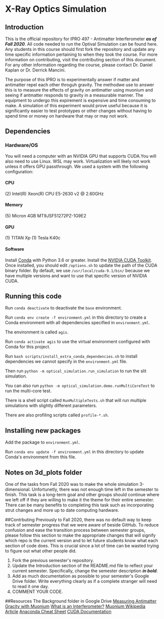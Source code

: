 # X-Ray Optics Simulation

## Introduction
This is the official repository for IPRO 497 - Antimatter Interferometer ***as of Fall 2020***. All code needed to run the Optival Simulation can be found here. Any students in this course should first fork the repository and update any time specific information pertaining to when they took the course. For more information on contributing, visit the contributing section of this document. For any other information regarding the course, please contact Dr. Daniel Kaplan or Dr. Derrick Mancini.

The purpose of this IPRO is to experimentally answer if matter and antimatter repel each other throguh gravity. The methodwe use to answer this is to measure the effects of gravity on antimatter using muonium and seeing if antmatter responds to gravity in a measurable manner. The equipment to undergo this expirement is expensive and time consuming to make. A simulation of this experiment would prove useful because it is significantly easier to test prototypes or other changes without having to spend time or money on hardware that may or may not work.

## Dependencies

### Hardware/OS

You will need a computer with an NVIDIA GPU that supports CUDA.You will also need to use Linux. WSL may work. Virtualization will likely not work unless it offers GPU passthrough. We used a system with the following configuration:

#### CPU
(2) Intel(R) Xeon(R) CPU E5-2630 v2 @ 2.60GHz

#### Memory
(5) Micron 4GB MT9JSF51272PZ-1G9E2

#### GPU
(1) TITAN Xp
(1) Tesla K40c

#### Software

Install [Conda](https://docs.conda.io/en/latest/) with Python 3.6 or greater.
Install the [NVIDIA CUDA Toolkit](https://docs.nvidia.com/cuda/cuda-installation-guide-linux/index.html).
Once installed, you should edit `/options.sh` to update the path of the CUDA binary folder. By default, we use `/usr/local/cuda-9.1/bin/` because we have multiple versions and want to use that specific version of NVIDIA CUDA.

## Running this code

Run `conda deactivate` to deactivate the `base` environment.

Run `conda env create -f environment.yml` in this directory to create a Conda environment with all dependencies specified in `environment.yml`.

The environment is called `agis`.

Run `conda activate agis` to use the virtual environment configured with Conda for this project.

Run `bash scripts/install_extra_conda_dependencies.sh` to install dependencies we cannot specify in the `environment.yml` file.

Then run `python -m optical_simulation.run_simulation` to run the slit simulation.

You can also run `python -m optical_simulation.demo.runMultiCoreTest` to run the multi-core test.

There is a shell script called `RunMultipleTests.sh` that will run multiple simulations with slightly different parameters.

There are also profiling scripts called `profile-*.sh`.

## Installing new packages

Add the package to `environment.yml`.

Run `conda env update -f environment.yml` in this directory to update Conda's environment from this file.

## Notes on 3d_plots folder
One of the tasks from Fall 2020 was to make the whole simulation 3-dimensional. Unfortunetly, there was not enough time left in the semester to finish. This task is a long-term goal and other groups should continue where we left off if they are willing to make it the theme for their entire semester. There can be many benefits to completing this task such as incorporating strut changes and more up to date computing hardware.

##Contrbuting
Previously to Fall 2020, there was no default way to keep track of semester progress that we were aware of beside GitHub. To reduce confusion and ease the transition process between semester groups, please follow this section to make the appropriate changes that will signify which repo is the current version and to let future students know what each section of code does. This is crucial since a lot of time can be wasted trying to figure out what other people did. 

1. Fork the previous semester's repository.
2. Update the Introduction section of the README.md file to reflect your current semester. Specifically, change the semester description ***in bold***.
3. Add as much documentation as possible to your semester's Google Drive folder. Write everything clearly as if a complete stranger will need to read it one day.
4. COMMENT YOUR CODE.



##Resources
The Background folder in Google Drive
[Measuring Antimatter Gracity with Muonium](https://www.epj-conferences.org/articles/epjconf/pdf/2015/14/epjconf_icnfp2014_05008.pdf)
[What is an Interferometer?](https://www.ligo.caltech.edu/page/what-is-interferometer)
[Muonium Wikipedia Article](https://en.wikipedia.org/wiki/Muonium)
[Anaconda Cheat Sheet](https://docs.conda.io/projects/conda/en/4.6.0/_downloads/52a95608c49671267e40c689e0bc00ca/conda-cheatsheet.pdf)
[CUDA Documentation](https://docs.nvidia.com/cuda/)
